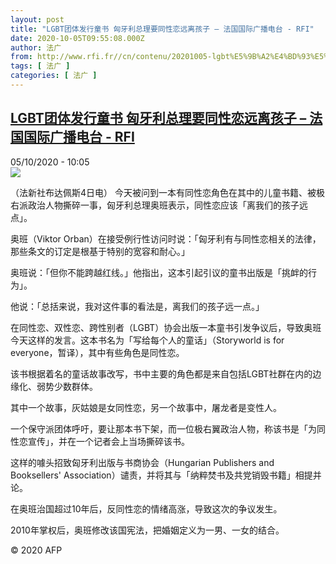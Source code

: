 ```yaml
---
layout: post
title: "LGBT团体发行童书 匈牙利总理要同性恋远离孩子 – 法国国际广播电台 - RFI"
date: 2020-10-05T09:55:08.000Z
author: 法广
from: http://www.rfi.fr//cn/contenu/20201005-lgbt%E5%9B%A2%E4%BD%93%E5%8F%91%E8%A1%8C%E7%AB%A5%E4%B9%A6-%E5%8C%88%E7%89%99%E5%88%A9%E6%80%BB%E7%90%86%E8%A6%81%E5%90%8C%E6%80%A7%E6%81%8B%E8%BF%9C%E7%A6%BB%E5%AD%A9%E5%AD%90
tags: [ 法广 ]
categories: [ 法广 ]
---
```

<!--1601891708000-->
[LGBT团体发行童书 匈牙利总理要同性恋远离孩子 – 法国国际广播电台 - RFI](http://www.rfi.fr//cn/contenu/20201005-lgbt%E5%9B%A2%E4%BD%93%E5%8F%91%E8%A1%8C%E7%AB%A5%E4%B9%A6-%E5%8C%88%E7%89%99%E5%88%A9%E6%80%BB%E7%90%86%E8%A6%81%E5%90%8C%E6%80%A7%E6%81%8B%E8%BF%9C%E7%A6%BB%E5%AD%A9%E5%AD%90)
------

<div>
<div>05/10/2020 - 10:05</div><img src="https://s.rfi.fr/media/display/917ef1ec-06e6-11eb-90cf-005056a964fe/w:310/p:16x9/int0011b.201005160503.jpg"><div class="t-content__body u-clearfix">            <p>（法新社布达佩斯4日电）    今天被问到一本有同性恋角色在其中的儿童书籍、被极右派政治人物撕碎一事，匈牙利总理奥班表示，同性恋应该「离我们的孩子远点」。</p><p>    奥班（Viktor Orban）在接受例行性访问时说：「匈牙利有与同性恋相关的法律，那些条文的订定是根基于特别的宽容和耐心。」</p><p>    奥班说：「但你不能跨越红线。」他指出，这本引起引议的童书出版是「挑衅的行为」。</p><p>    他说：「总括来说，我对这件事的看法是，离我们的孩子远一点。」</p><p>    在同性恋、双性恋、跨性别者（LGBT）协会出版一本童书引发争议后，导致奥班今天这样的发言。这本书名为「写给每个人的童话」（Storyworld is for everyone，暂译），其中有些角色是同性恋。</p><p>    该书根据着名的童话故事改写，书中主要的角色都是来自包括LGBT社群在内的边缘化、弱势少数群体。</p><p>    其中一个故事，灰姑娘是女同性恋，另一个故事中，屠龙者是变性人。</p><p>    一个保守派团体呼吁，要让那本书下架，而一位极右翼政治人物，称该书是「为同性恋宣传」，并在一个记者会上当场撕碎该书。</p><p>    这样的噱头招致匈牙利出版与书商协会（Hungarian Publishers and Booksellers' Association）谴责，并将其与「纳粹焚书及共党销毁书籍」相提并论。</p><p>    在奥班治国超过10年后，反同性恋的情绪高涨，导致这次的争议发生。</p><p>    2010年掌权后，奥班修改该国宪法，把婚姻定义为一男、一女的结合。</p>            <p class="t-copyright">© 2020 AFP</p>        </div>
</div>
